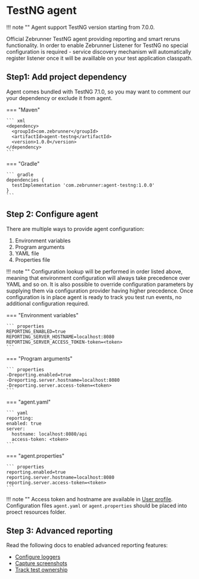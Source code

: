 # TestNG agent

!!! note ""
    Agent support TestNG version starting from 7.0.0.

Official Zebrunner TestNG agent providing reporting and smart reruns functionality. In order to enable Zebrunner Listener for TestNG no special configuration is required - service discovery mechanism will automatically register listener once it will be availlable on your test application classpath.

## Step1: Add project dependency

Agent comes bundled with TestNG 7.1.0, so you may want to comment our your dependency or exclude it from agent.

=== "Maven"

    ``` xml
    <dependency>
      <groupId>com.zebrunner</groupId>
      <artifactId>agent-testng</artifactId>
      <version>1.0.0</version>
    </dependency>
    ```

=== "Gradle"

    ``` gradle
    dependencies {
      testImplementation 'com.zebrunner:agent-testng:1.0.0'
    }
    ```

## Step 2: Configure agent

There are multiple ways to provide agent configuration:

1. Environment variables 
2. Program arguments 
3. YAML file
4. Properties file

!!! note ""
    Configuration lookup will be performed in order listed above, meaning that environment configuration will always take precedence over YAML and so on. It is also possible to override configuration parameters by supplying them via configuration provider having higher precedence. Once configuration is in place agent is ready to track you test run events, no additional configuration required.
 

=== "Environment variables"

    ``` properties
    REPORTING_ENABLED=true
    REPORTING_SERVER_HOSTNAME=localhost:8080
    REPORTING_SERVER_ACCESS_TOKEN-token=<token>
    ``` 
    
=== "Program arguments"

    ``` properties
    -Dreporting.enabled=true
    -Dreporting.server.hostname=localhost:8080
    -Dreporting.server.access-token=<token>
    ```
    
=== "agent.yaml"

    ``` yaml
    reporting:
    enabled: true
    server:
      hostname: localhost:8080/api
      access-token: <token>
    ```

=== "agent.properties"

    ``` properties
    reporting.enabled=true
    reporting.server.hostname=localhost:8080
    reporting.server.access-token=<token>
    ```
    
!!! note ""
    Access token and hostname are available in [User profile](../../guide/user_profile.md). Configuration files `agent.yaml` or `agent.properties` should be placed into proect resources folder.

## Step 3: Advanced reporting

Read the following docs to enabled advanced reporting features:

* [Configure loggers](advanced.md#loggers)
* [Capture screenshots](advanced.md#screenshots)
* [Track test ownership](advanced.md#ownership)
